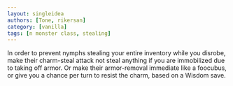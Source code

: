 ```yaml
---
layout: singleidea
authors: [Tone, rikersan]
category: [vanilla]
tags: [n monster class, stealing]
---
```

In order to prevent nymphs stealing your entire inventory while you disrobe, make their charm-steal attack not steal anything if you are immobilized due to taking off armor. Or make their armor-removal immediate like a foocubus, or give you a chance per turn to resist the charm, based on a Wisdom save.
